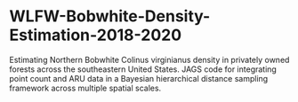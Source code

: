 # WLFW-Bobwhite-Density-Estimation-2018-2020
Estimating Northern Bobwhite Colinus virginianus density in privately owned forests across the southeastern United States.
JAGS code for integrating point count and ARU data in a Bayesian hierarchical distance sampling framework across multiple spatial scales.
